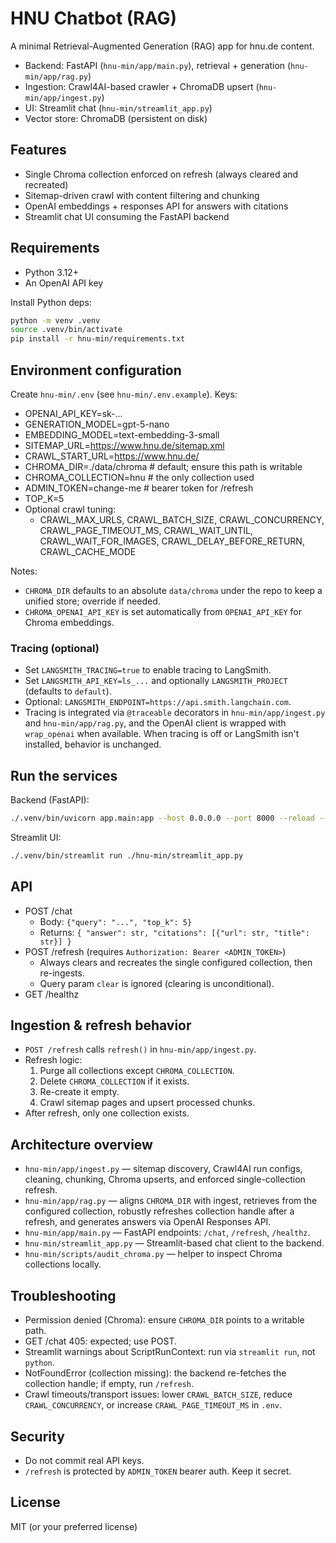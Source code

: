 # HNU Chatbot (RAG)

A minimal Retrieval-Augmented Generation (RAG) app for hnu.de content.

- Backend: FastAPI (`hnu-min/app/main.py`), retrieval + generation (`hnu-min/app/rag.py`)
- Ingestion: Crawl4AI-based crawler + ChromaDB upsert (`hnu-min/app/ingest.py`)
- UI: Streamlit chat (`hnu-min/streamlit_app.py`)
- Vector store: ChromaDB (persistent on disk)

## Features
- Single Chroma collection enforced on refresh (always cleared and recreated)
- Sitemap-driven crawl with content filtering and chunking
- OpenAI embeddings + responses API for answers with citations
- Streamlit chat UI consuming the FastAPI backend

## Requirements
- Python 3.12+
- An OpenAI API key

Install Python deps:

```bash
python -m venv .venv
source .venv/bin/activate
pip install -r hnu-min/requirements.txt
```

## Environment configuration
Create `hnu-min/.env` (see `hnu-min/.env.example`). Keys:

- OPENAI_API_KEY=sk-...
- GENERATION_MODEL=gpt-5-nano
- EMBEDDING_MODEL=text-embedding-3-small
- SITEMAP_URL=https://www.hnu.de/sitemap.xml
- CRAWL_START_URL=https://www.hnu.de/
- CHROMA_DIR=./data/chroma  # default; ensure this path is writable
- CHROMA_COLLECTION=hnu     # the only collection used
- ADMIN_TOKEN=change-me     # bearer token for /refresh
- TOP_K=5
- Optional crawl tuning:
  - CRAWL_MAX_URLS, CRAWL_BATCH_SIZE, CRAWL_CONCURRENCY, CRAWL_PAGE_TIMEOUT_MS, CRAWL_WAIT_UNTIL, CRAWL_WAIT_FOR_IMAGES, CRAWL_DELAY_BEFORE_RETURN, CRAWL_CACHE_MODE

Notes:
- `CHROMA_DIR` defaults to an absolute `data/chroma` under the repo to keep a unified store; override if needed.
- `CHROMA_OPENAI_API_KEY` is set automatically from `OPENAI_API_KEY` for Chroma embeddings.

### Tracing (optional)
- Set `LANGSMITH_TRACING=true` to enable tracing to LangSmith.
- Set `LANGSMITH_API_KEY=ls_...` and optionally `LANGSMITH_PROJECT` (defaults to `default`).
- Optional: `LANGSMITH_ENDPOINT=https://api.smith.langchain.com`.
- Tracing is integrated via `@traceable` decorators in `hnu-min/app/ingest.py` and `hnu-min/app/rag.py`, and the OpenAI client is wrapped with `wrap_openai` when available. When tracing is off or LangSmith isn't installed, behavior is unchanged.

## Run the services
Backend (FastAPI):

```bash
./.venv/bin/uvicorn app.main:app --host 0.0.0.0 --port 8000 --reload --app-dir hnu-min
```

Streamlit UI:

```bash
./.venv/bin/streamlit run ./hnu-min/streamlit_app.py
```

## API
- POST /chat
  - Body: `{"query": "...", "top_k": 5}`
  - Returns: `{ "answer": str, "citations": [{"url": str, "title": str}] }`
- POST /refresh (requires `Authorization: Bearer <ADMIN_TOKEN>`)
  - Always clears and recreates the single configured collection, then re-ingests.
  - Query param `clear` is ignored (clearing is unconditional).
- GET /healthz

## Ingestion & refresh behavior
- `POST /refresh` calls `refresh()` in `hnu-min/app/ingest.py`.
- Refresh logic:
  1) Purge all collections except `CHROMA_COLLECTION`.
  2) Delete `CHROMA_COLLECTION` if it exists.
  3) Re-create it empty.
  4) Crawl sitemap pages and upsert processed chunks.
- After refresh, only one collection exists.

## Architecture overview
- `hnu-min/app/ingest.py` — sitemap discovery, Crawl4AI run configs, cleaning, chunking, Chroma upserts, and enforced single-collection refresh.
- `hnu-min/app/rag.py` — aligns `CHROMA_DIR` with ingest, retrieves from the configured collection, robustly refreshes collection handle after a refresh, and generates answers via OpenAI Responses API.
- `hnu-min/app/main.py` — FastAPI endpoints: `/chat`, `/refresh`, `/healthz`.
- `hnu-min/streamlit_app.py` — Streamlit-based chat client to the backend.
- `hnu-min/scripts/audit_chroma.py` — helper to inspect Chroma collections locally.

## Troubleshooting
- Permission denied (Chroma): ensure `CHROMA_DIR` points to a writable path.
- GET /chat 405: expected; use POST.
- Streamlit warnings about ScriptRunContext: run via `streamlit run`, not `python`.
- NotFoundError (collection missing): the backend re-fetches the collection handle; if empty, run `/refresh`.
- Crawl timeouts/transport issues: lower `CRAWL_BATCH_SIZE`, reduce `CRAWL_CONCURRENCY`, or increase `CRAWL_PAGE_TIMEOUT_MS` in `.env`.

## Security
- Do not commit real API keys.
- `/refresh` is protected by `ADMIN_TOKEN` bearer auth. Keep it secret.

## License
MIT (or your preferred license)
